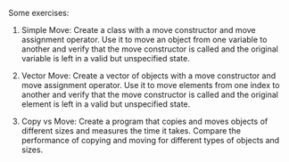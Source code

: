 Some exercises:

1. Simple Move: Create a class with a move constructor and move assignment operator. Use it to move an object from one variable to another and verify that the move constructor is called and the original variable is left in a valid but unspecified state.

2. Vector Move: Create a vector of objects with a move constructor and move assignment operator. Use it to move elements from one index to another and verify that the move constructor is called and the original element is left in a valid but unspecified state.

3. Copy vs Move: Create a program that copies and moves objects of different sizes and measures the time it takes. Compare the performance of copying and moving for different types of objects and sizes.